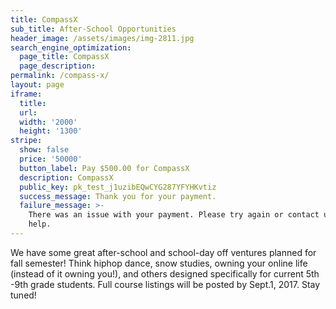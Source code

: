 ```yaml
---
title: CompassX
sub_title: After-School Opportunities
header_image: /assets/images/img-2811.jpg
search_engine_optimization:
  page_title: CompassX
  page_description:
permalink: /compass-x/
layout: page
iframe:
  title:
  url:
  width: '2000'
  height: '1300'
stripe:
  show: false
  price: '50000'
  button_label: Pay $500.00 for CompassX
  description: CompassX
  public_key: pk_test_j1uzibEQwCYG287YFYHKvtiz
  success_message: Thank you for your payment.
  failure_message: >-
    There was an issue with your payment. Please try again or contact us for
    help.
---
```



We have some great after-school and school-day off ventures planned for fall semester! Think hiphop dance, snow studies, owning your online life (instead of it owning you!), and others designed specifically for current 5th -9th grade students. Full course listings will be posted by Sept.1, 2017. Stay tuned!
